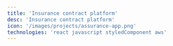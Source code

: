 ```yaml
---
title: 'Insurance contract platform'
desc: 'Insurance contract platform'
icon: '/images/projects/assurance-app.png'
technologies: 'react javascript styledComponent aws'
---
```

